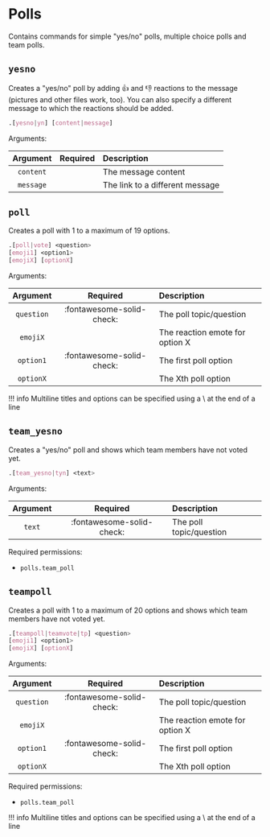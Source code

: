 # Polls

Contains commands for simple "yes/no" polls, multiple choice polls and team polls.


## `yesno`

Creates a "yes/no" poll by adding :thumbsup: and :thumbsdown: reactions to the message (pictures and other files work, too). You can also specify a different message to which the reactions should be added.

```css
.[yesno|yn] [content|message]
```

Arguments:

| Argument  | Required | Description                     |
|:---------:|:--------:|:--------------------------------|
| `content` |          | The message content             |
| `message` |          | The link to a different message |


## `poll`

Creates a poll with 1 to a maximum of 19 options.

```css
.[poll|vote] <question>
[emoji1] <option1>
[emojiX] [optionX]
```

Arguments:

| Argument   | Required                  | Description                     |
|:----------:|:-------------------------:|:--------------------------------|
| `question` | :fontawesome-solid-check: | The poll topic/question         |
| `emojiX`   |                           | The reaction emote for option X |
| `option1`  | :fontawesome-solid-check: | The first poll option           |
| `optionX`  |                           | The Xth poll option             |

!!! info
    Multiline titles and options can be specified using a \ at the end of a line


## `team_yesno`

Creates a "yes/no" poll and shows which team members have not voted yet.

```css
.[team_yesno|tyn] <text>
```

Arguments:

| Argument | Required                  | Description             |
|:--------:|:-------------------------:|:------------------------|
| `text`   | :fontawesome-solid-check: | The poll topic/question |

Required permissions:

- `polls.team_poll`


## `teampoll`

Creates a poll with 1 to a maximum of 20 options and shows which team members have not voted yet.

```css
.[teampoll|teamvote|tp] <question>
[emoji1] <option1>
[emojiX] [optionX]
```

Arguments:

| Argument   | Required                  | Description                     |
|:----------:|:-------------------------:|:--------------------------------|
| `question` | :fontawesome-solid-check: | The poll topic/question         |
| `emojiX`   |                           | The reaction emote for option X |
| `option1`  | :fontawesome-solid-check: | The first poll option           |
| `optionX`  |                           | The Xth poll option             |

Required permissions:

- `polls.team_poll`

!!! info
    Multiline titles and options can be specified using a \ at the end of a line
